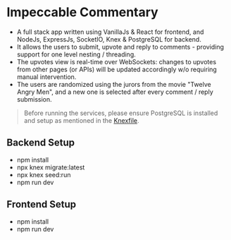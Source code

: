 # Impeccable Commentary

- A full stack app written using VanillaJs & React for frontend, and NodeJs, ExpressJs, SocketIO, Knex & PostgreSQL for backend.
- It allows the users to submit, upvote and reply to comments - providing support for one level nesting / threading.
- The upvotes view is real-time over WebSockets: changes to upvotes from other pages (or APIs) will be updated accordingly w/o requiring manual intervention.
- The users are randomized using the jurors from the movie "Twelve Angry Men", and a new one is selected after every comment / reply submission.

> Before running the services, please ensure PostgreSQL is installed and setup as mentioned in the [Knexfile](https://github.com/rkrux/impeccable-commentary/blob/master/backend/knexfile.js).

## Backend Setup

- npm install
- npx knex migrate:latest
- npx knex seed:run
- npm run dev

## Frontend Setup

- npm install
- npm run dev
